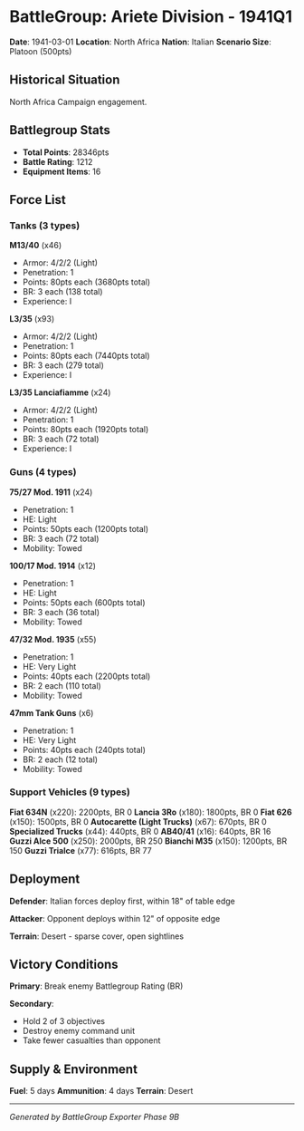 # BattleGroup: Ariete Division - 1941Q1

**Date**: 1941-03-01
**Location**: North Africa
**Nation**: Italian
**Scenario Size**: Platoon (500pts)

## Historical Situation

North Africa Campaign engagement.

## Battlegroup Stats

- **Total Points**: 28346pts
- **Battle Rating**: 1212
- **Equipment Items**: 16

## Force List

### Tanks (3 types)

**M13/40** (x46)
- Armor: 4/2/2 (Light)
- Penetration: 1
- Points: 80pts each (3680pts total)
- BR: 3 each (138 total)
- Experience: I

**L3/35** (x93)
- Armor: 4/2/2 (Light)
- Penetration: 1
- Points: 80pts each (7440pts total)
- BR: 3 each (279 total)
- Experience: I

**L3/35 Lanciafiamme** (x24)
- Armor: 4/2/2 (Light)
- Penetration: 1
- Points: 80pts each (1920pts total)
- BR: 3 each (72 total)
- Experience: I

### Guns (4 types)

**75/27 Mod. 1911** (x24)
- Penetration: 1
- HE: Light
- Points: 50pts each (1200pts total)
- BR: 3 each (72 total)
- Mobility: Towed

**100/17 Mod. 1914** (x12)
- Penetration: 1
- HE: Light
- Points: 50pts each (600pts total)
- BR: 3 each (36 total)
- Mobility: Towed

**47/32 Mod. 1935** (x55)
- Penetration: 1
- HE: Very Light
- Points: 40pts each (2200pts total)
- BR: 2 each (110 total)
- Mobility: Towed

**47mm Tank Guns** (x6)
- Penetration: 1
- HE: Very Light
- Points: 40pts each (240pts total)
- BR: 2 each (12 total)
- Mobility: Towed

### Support Vehicles (9 types)

**Fiat 634N** (x220): 2200pts, BR 0
**Lancia 3Ro** (x180): 1800pts, BR 0
**Fiat 626** (x150): 1500pts, BR 0
**Autocarette (Light Trucks)** (x67): 670pts, BR 0
**Specialized Trucks** (x44): 440pts, BR 0
**AB40/41** (x16): 640pts, BR 16
**Guzzi Alce 500** (x250): 2000pts, BR 250
**Bianchi M35** (x150): 1200pts, BR 150
**Guzzi Trialce** (x77): 616pts, BR 77

## Deployment

**Defender**: Italian forces deploy first, within 18" of table edge

**Attacker**: Opponent deploys within 12" of opposite edge

**Terrain**: Desert - sparse cover, open sightlines

## Victory Conditions

**Primary**: Break enemy Battlegroup Rating (BR)

**Secondary**:
- Hold 2 of 3 objectives
- Destroy enemy command unit
- Take fewer casualties than opponent

## Supply & Environment

**Fuel**: 5 days
**Ammunition**: 4 days
**Terrain**: Desert

---

*Generated by BattleGroup Exporter Phase 9B*
